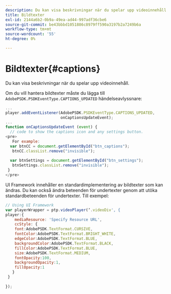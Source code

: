 ```yaml
---
description: Du kan visa beskrivningar när du spelar upp videoinnehåll.
title: Bildtexter
exl-id: 2144a6b2-0b9a-49ea-ad44-997adf36cbe6
source-git-commit: be43bbbd1051886c8979ff590a3197b2a7249b6a
workflow-type: tm+mt
source-wordcount: '55'
ht-degree: 0%

---
```


# Bildtexter{#captions}

Du kan visa beskrivningar när du spelar upp videoinnehåll.

Om du vill hantera bildtexter måste du lägga till `AdobePSDK.PSDKEventType.CAPTIONS_UPDATED` händelseavlyssnare:

```js
... 
player.addEventListener(AdobePSDK.PSDKEventType.CAPTIONS_UPDATED,  
                        onCaptionsUpdateEvent); 
... 
function onCaptionsUpdateEvent (event) { 
  // code to show the captions icon and any settings button. 
<pre>
   For example: 
  var btnCC = document.getElementById("btn_captions"); 
   btnCC.classList.remove("invisible"); 
   
  var btnSettings = document.getElementById("btn_settings"); 
   btnSettings.classList.remove("invisible"); 
 } 
</pre>
```

UI Framework innehåller en standardimplementering av bildtexter som kan ändras. Du kan också ändra beteenden för undertexter genom att utöka standardbeteenden för undertexter. Till exempel:

```js
// Using UI Framework 
var playerWrapper = ptp.videoPlayer(‘.videoDiv', { 
player:{ 
    mediaResource: 'Specify Resource URL', 
    ccStyle: { 
    font:AdobePSDK.TextFormat.CURSIVE, 
    fontColor:AdobePSDK.TextFormat.BRIGHT_WHITE, 
    edgeColor:AdobePSDK.TextFormat.BLUE, 
    backgroundColor:AdobePSDK.TextFormat.BLACK, 
    fillColor:AdobePSDK.TextFormat.BLUE, 
    size:AdobePSDK.TextFormat.MEDIUM, 
    fontOpacity:100, 
    backgroundOpacity:1, 
    fillOpacity:1 
   } 
 } 
 
}); 
```
